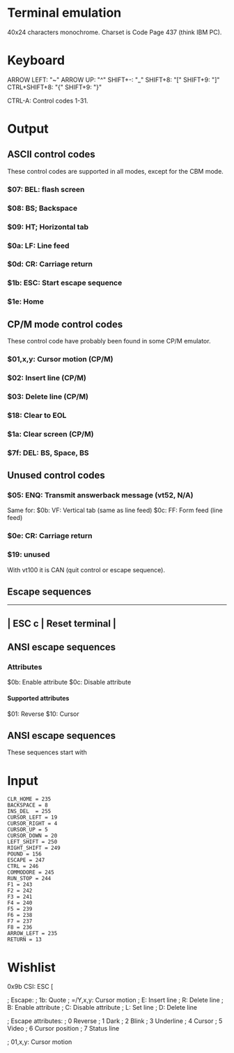 Terminal emulation
==================

40x24 characters monochrome. Charset is Code Page 437 (think IBM PC).

# Keyboard

ARROW LEFT:     "~"
ARROW UP:       "^"
SHIFT+-:        "_"
SHIFT+8:        "["
SHIFT+9:        "]"
CTRL+SHIFT+8:   "{"
SHIFT+9:        "}"

CTRL-A:   Control codes 1-31.

# Output

## ASCII control codes

These control codes are supported in all modes, except for the
CBM mode.

### $07:       BEL: flash screen
### $08:       BS; Backspace
### $09:       HT; Horizontal tab
### $0a:       LF: Line feed
### $0d:       CR: Carriage return
### $1b:       ESC: Start escape sequence
### $1e:       Home

## CP/M mode control codes

These control code have probably been found in some
CP/M emulator.

### $01,x,y:   Cursor motion (CP/M)
### $02:       Insert line (CP/M)
### $03:       Delete line (CP/M)
### $18:       Clear to EOL
### $1a:       Clear screen (CP/M)
### $7f:       DEL: BS, Space, BS

## Unused control codes

### $05:       ENQ: Transmit answerback message (vt52, N/A)
Same for:
$0b:       VF: Vertical tab (same as line feed)
$0c:       FF: Form feed (line feed)
### $0e:       CR: Carriage return
### $19:       unused

With vt100 it is CAN (quit control or escape sequence).


## Escape sequences

----------------------------
| ESC c   | Reset terminal |
----------------------------

## ANSI escape sequences

### Attributes

$0b:     Enable attribute
$0c:     Disable attribute

#### Supported attributes

$01:     Reverse
$10:     Cursor

## ANSI escape sequences

These sequences start with 
# Input

```
CLR_HOME = 235
BACKSPACE = 8
INS_DEL  = 255
CURSOR_LEFT = 19
CURSOR_RIGHT = 4
CURSOR_UP = 5
CURSOR_DOWN = 20
LEFT_SHIFT = 250
RIGHT_SHIFT = 249
POUND = 156
ESCAPE = 247
CTRL = 246
COMMODORE = 245
RUN_STOP = 244
F1 = 243
F2 = 242
F3 = 241
F4 = 240
F5 = 239
F6 = 238
F7 = 237
F8 = 236
ARROW_LEFT = 235
RETURN = 13
```

# Wishlist

0x9b    CSI: ESC [


; Escape:
; 1b:       Quote
; =/Y,x,y:  Cursor motion
; E:        Insert line
; R:        Delete line
; B:        Enable attribute
; C:        Disable attribute
; L:        Set line
; D:        Delete line

; Escape attributes:
; 0         Reverse
; 1         Dark
; 2         Blink
; 3         Underline
; 4         Cursor
; 5         Video
; 6         Cursor position
; 7         Status line

; 01,x,y:   Cursor motion
